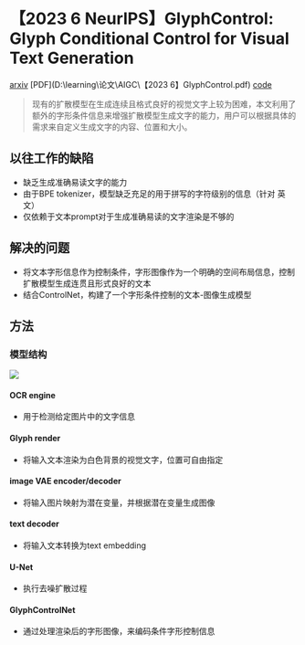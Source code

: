 # 【2023 6 NeurIPS】GlyphControl: Glyph Conditional Control for Visual Text Generation

[arxiv]() [PDF](D:\learning\论文\AIGC\【2023 6】GlyphControl.pdf) [code](https://github.com/AIGText/GlyphControl-release) 

> 现有的扩散模型在生成连续且格式良好的视觉文字上较为困难，本文利用了额外的字形条件信息来增强扩散模型生成文字的能力，用户可以根据具体的需求来自定义生成文字的内容、位置和大小。

## 以往工作的缺陷

- 缺乏生成准确易读文字的能力
- 由于BPE tokenizer，模型缺乏充足的用于拼写的字符级别的信息（针对 英文）
- 仅依赖于文本prompt对于生成准确易读的文字渲染是不够的

## 解决的问题

- 将文本字形信息作为控制条件，字形图像作为一个明确的空间布局信息，控制扩散模型生成连贯且形式良好的文本
- 结合ControlNet，构建了一个字形条件控制的文本-图像生成模型

## 方法

### 模型结构

![](D:\learning\论文\论文笔记\AIGC\GlyphControl.png)

#### OCR engine

- 用于检测给定图片中的文字信息

#### Glyph render

- 将输入文本渲染为白色背景的视觉文字，位置可自由指定

#### image VAE encoder/decoder

- 将输入图片映射为潜在变量，并根据潜在变量生成图像

#### text decoder

- 将输入文本转换为text embedding

#### U-Net

- 执行去噪扩散过程

#### GlyphControlNet

- 通过处理渲染后的字形图像，来编码条件字形控制信息

